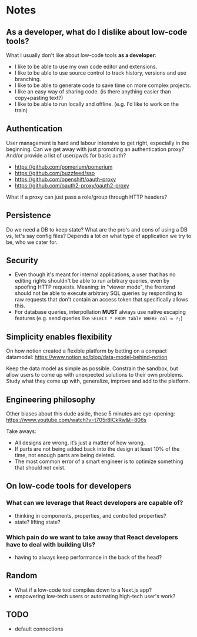 # Notes

## As a developer, what do I dislike about low-code tools?

What I usually don't like about low-code tools **as a developer**:

- I like to be able to use my own code editor and extensions.
- I like to be able to use source control to track history, versions and use branching.
- I like to be able to generate code to save time on more complex projects.
- I like an easy way of sharing code. (is there anything easier than copy+pasting text?)
- I like to be able to run locally and offline. (e.g. I'd like to work on the train)

## Authentication

User management is hard and labour intensive to get right, especially in the beginning. Can we get away with just promoting an authentication proxy? And/or provide a list of user/pwds for basic auth?

- https://github.com/pomerium/pomerium
- https://github.com/buzzfeed/sso
- https://github.com/openshift/oauth-proxy
- https://github.com/oauth2-proxy/oauth2-proxy

What if a proxy can just pass a role/group through HTTP headers?

## Persistence

Do we need a DB to keep state? What are the pro's and cons of using a DB vs, let's say config files? Depends a lot on what type of application we try to be, who we cater for.

## Security

- Even though it's meant for internal applications, a user that has no editing rights shouldn't be able to run arbitrary queries, even by spoofing HTTP requests. Meaning: in "viewer mode", the frontend should not be able to execute arbitrary SQL queries by responding to raw requests that don't contain an access token that specifically allows this.
- For database queries, interpollation **MUST** always use native escaping features (e.g. send queries like `SELECT * FROM table WHERE col = ?;`)

## Simplicity enables flexibility

On how notion created a flexible platform by betting on a compact datamodel: https://www.notion.so/blog/data-model-behind-notion

Keep the data model as simple as possible. Constrain the sandbox, but allow users to come up with unexpected solutions to their own problems. Study what they come up with, generalize, improve and add to the platform.

## Engineering philosophy

Other biases about this dude aside, these 5 minutes are eye-opening: https://www.youtube.com/watch?v=t705r8ICkRw&t=806s

Take aways:

- All designs are wrong, it’s just a matter of how wrong.
- If parts are not being added back into the design at least 10% of the time, not enough parts are being deleted.
- The most common error of a smart engineer is to optimize something that should not exist.

## On low-code tools for developers

### What can we leverage that React developers are capable of?

- thinking in components, properties, and controlled properties?
- state? lifting state?

### Which pain do we want to take away that React developers have to deal with building UIs?

- having to always keep performance in the back of the head?

## Random

- What if a low-code tool compiles down to a Next.js app?
- empowering low-tech users or automating high-tech user's work?

## TODO

- default connections
